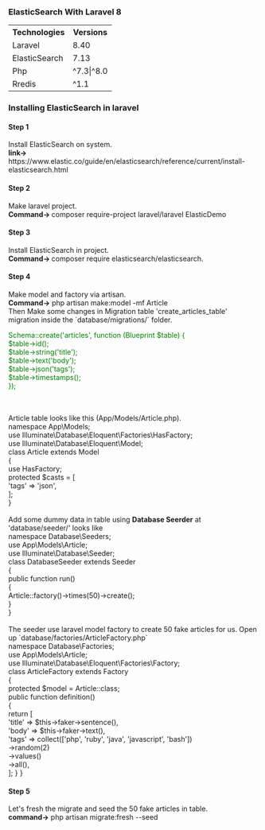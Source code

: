 <h3>ElasticSearch With Laravel 8</h3>
<table style="width:100%">
  <tr>
    <th>Technologies</th>
    <th>Versions</th> 
  </tr>
  <tr>
    <td>Laravel</td>
    <td>8.40</td>
  </tr>
  <tr>
    <td>ElasticSearch</td>
    <td>7.13</td>
   </tr>
  <tr>
    <td>Php</td>
    <td>^7.3|^8.0</td>
   </tr>
      <tr>
    <td>Rredis</td>
    <td>^1.1</td>
   </tr>
</table>

<h3>Installing ElasticSearch in laravel</h3>
<h4>Step 1</h4>
Install ElasticSearch on system.</br>
<b>link-> </b> https://www.elastic.co/guide/en/elasticsearch/reference/current/install-elasticsearch.html
<h4>Step 2</h4>
Make laravel project.</br>
<b>Command-> </b> composer require-project laravel/laravel ElasticDemo
<h4>Step 3</h4>
Install ElasticSearch in project.</br>
<b>Command-> </b> composer require elasticsearch/elasticsearch.
<h4>Step 4</h4>
Make model and factory via artisan.</br>
<b>Command-></b> php artisan make:model -mf Article </br>
Then Make some changes in Migration table 'create_articles_table'  migration inside the `database/migrations/` folder.</br>
<p  style="color:#008000">
 Schema::create('articles', function (Blueprint $table) { </br>
     $table->id();</br>
     $table->string('title');</br>
     $table->text('body');</br>
     $table->json('tags');</br>
     $table->timestamps();</br>
 }); </p></br>
 </br>
 Article table looks like this (App/Models/Article.php).</br>
  <?php</br>
 namespace App\Models;</br>
 use Illuminate\Database\Eloquent\Factories\HasFactory;</br>
 use Illuminate\Database\Eloquent\Model;</br>
 class Article extends Model</br>
 {</br>
     use HasFactory;</br>
     protected $casts = [</br>
         'tags' => 'json',</br>
     ];</br>
 } </br>
</br>
Add some dummy data in table using <b>Database Seerder</b> at 'database/seeder/' looks like</br>
<?php</br>
 namespace Database\Seeders;</br>
 use App\Models\Article;</br>
 use Illuminate\Database\Seeder;</br>
 class DatabaseSeeder extends Seeder</br>
 {</br>
     public function run()</br>
     {</br>
         Article::factory()->times(50)->create();</br>
     }</br>
 } </br>
</br>
The seeder use laravel model factory to create 50 fake articles for us. Open up `database/factories/ArticleFactory.php` </br.
<?php</br></br>
 namespace Database\Factories;</br>
 use App\Models\Article;</br>
 use Illuminate\Database\Eloquent\Factories\Factory;</br>
 class ArticleFactory extends Factory</br>
 {</br>
     protected $model = Article::class;</br>
     public function definition()</br>
     {</br>
         return [</br>
             'title' => $this->faker->sentence(),</br>
             'body' => $this->faker->text(),</br>
             'tags' => collect(['php', 'ruby', 'java', 'javascript', 'bash'])</br>
                 ->random(2)</br>
                 ->values()</br>
                 ->all(),</br>
         ];
     }
 } 
</br>
<h4>Step 5</h4>
Let's fresh the migrate and seed the 50 fake articles in table.</br>
<b>command-></b> php artisan migrate:fresh --seed </br>

 




